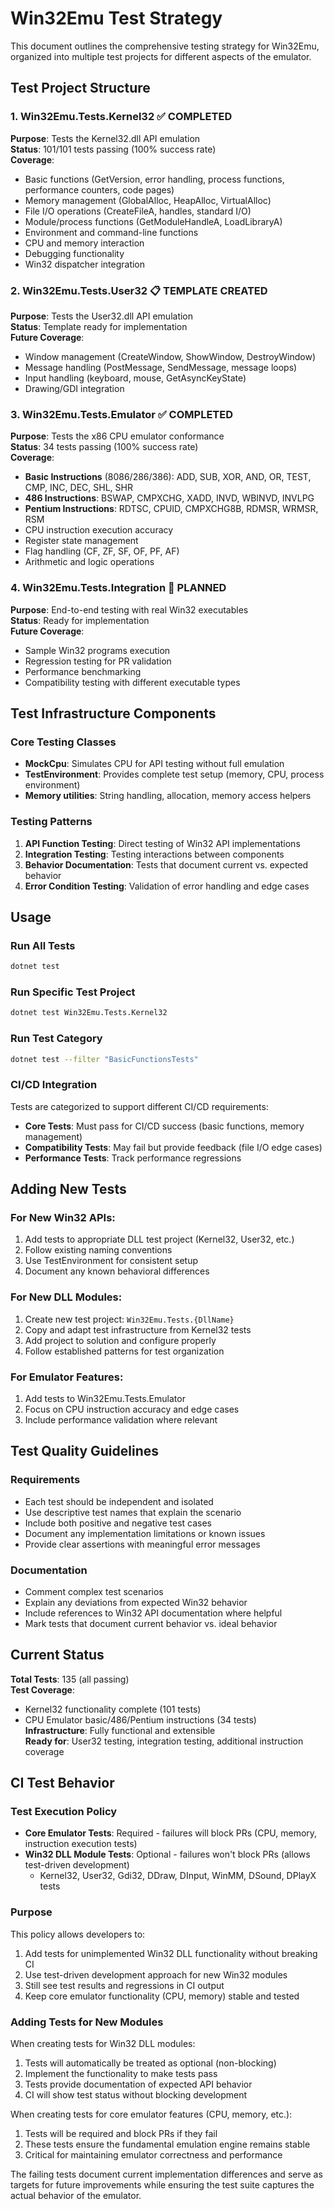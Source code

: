 # Win32Emu Test Strategy

This document outlines the comprehensive testing strategy for Win32Emu, organized into multiple test projects for different aspects of the emulator.

## Test Project Structure

### 1. Win32Emu.Tests.Kernel32 ✅ COMPLETED
**Purpose**: Tests the Kernel32.dll API emulation  
**Status**: 101/101 tests passing (100% success rate)  
**Coverage**: 
- Basic functions (GetVersion, error handling, process functions, performance counters, code pages)
- Memory management (GlobalAlloc, HeapAlloc, VirtualAlloc)
- File I/O operations (CreateFileA, handles, standard I/O)
- Module/process functions (GetModuleHandleA, LoadLibraryA)
- Environment and command-line functions
- CPU and memory interaction
- Debugging functionality
- Win32 dispatcher integration

### 2. Win32Emu.Tests.User32 📋 TEMPLATE CREATED
**Purpose**: Tests the User32.dll API emulation  
**Status**: Template ready for implementation  
**Future Coverage**:
- Window management (CreateWindow, ShowWindow, DestroyWindow)
- Message handling (PostMessage, SendMessage, message loops)
- Input handling (keyboard, mouse, GetAsyncKeyState)
- Drawing/GDI integration

### 3. Win32Emu.Tests.Emulator ✅ COMPLETED
**Purpose**: Tests the x86 CPU emulator conformance  
**Status**: 34 tests passing (100% success rate)  
**Coverage**:
- **Basic Instructions** (8086/286/386): ADD, SUB, XOR, AND, OR, TEST, CMP, INC, DEC, SHL, SHR
- **486 Instructions**: BSWAP, CMPXCHG, XADD, INVD, WBINVD, INVLPG
- **Pentium Instructions**: RDTSC, CPUID, CMPXCHG8B, RDMSR, WRMSR, RSM
- CPU instruction execution accuracy
- Register state management
- Flag handling (CF, ZF, SF, OF, PF, AF)
- Arithmetic and logic operations

### 4. Win32Emu.Tests.Integration 🔄 PLANNED
**Purpose**: End-to-end testing with real Win32 executables  
**Status**: Ready for implementation  
**Future Coverage**:
- Sample Win32 programs execution
- Regression testing for PR validation
- Performance benchmarking
- Compatibility testing with different executable types

## Test Infrastructure Components

### Core Testing Classes
- **MockCpu**: Simulates CPU for API testing without full emulation
- **TestEnvironment**: Provides complete test setup (memory, CPU, process environment)
- **Memory utilities**: String handling, allocation, memory access helpers

### Testing Patterns
1. **API Function Testing**: Direct testing of Win32 API implementations
2. **Integration Testing**: Testing interactions between components
3. **Behavior Documentation**: Tests that document current vs. expected behavior
4. **Error Condition Testing**: Validation of error handling and edge cases

## Usage

### Run All Tests
```bash
dotnet test
```

### Run Specific Test Project
```bash
dotnet test Win32Emu.Tests.Kernel32
```

### Run Test Category
```bash
dotnet test --filter "BasicFunctionsTests"
```

### CI/CD Integration
Tests are categorized to support different CI/CD requirements:
- **Core Tests**: Must pass for CI/CD success (basic functions, memory management)
- **Compatibility Tests**: May fail but provide feedback (file I/O edge cases)
- **Performance Tests**: Track performance regressions

## Adding New Tests

### For New Win32 APIs:
1. Add tests to appropriate DLL test project (Kernel32, User32, etc.)
2. Follow existing naming conventions
3. Use TestEnvironment for consistent setup
4. Document any known behavioral differences

### For New DLL Modules:
1. Create new test project: `Win32Emu.Tests.{DllName}`
2. Copy and adapt test infrastructure from Kernel32 tests
3. Add project to solution and configure properly
4. Follow established patterns for test organization

### For Emulator Features:
1. Add tests to Win32Emu.Tests.Emulator
2. Focus on CPU instruction accuracy and edge cases
3. Include performance validation where relevant

## Test Quality Guidelines

### Requirements
- Each test should be independent and isolated
- Use descriptive test names that explain the scenario
- Include both positive and negative test cases
- Document any implementation limitations or known issues
- Provide clear assertions with meaningful error messages

### Documentation
- Comment complex test scenarios
- Explain any deviations from expected Win32 behavior
- Include references to Win32 API documentation where helpful
- Mark tests that document current behavior vs. ideal behavior

## Current Status

**Total Tests**: 135 (all passing)  
**Test Coverage**: 
- Kernel32 functionality complete (101 tests)
- CPU Emulator basic/486/Pentium instructions (34 tests)  
**Infrastructure**: Fully functional and extensible  
**Ready for**: User32 testing, integration testing, additional instruction coverage

## CI Test Behavior

### Test Execution Policy
- **Core Emulator Tests**: Required - failures will block PRs (CPU, memory, instruction execution tests)
- **Win32 DLL Module Tests**: Optional - failures won't block PRs (allows test-driven development)
  - Kernel32, User32, Gdi32, DDraw, DInput, WinMM, DSound, DPlayX tests

### Purpose
This policy allows developers to:
1. Add tests for unimplemented Win32 DLL functionality without breaking CI
2. Use test-driven development approach for new Win32 modules
3. Still see test results and regressions in CI output
4. Keep core emulator functionality (CPU, memory) stable and tested

### Adding Tests for New Modules
When creating tests for Win32 DLL modules:
1. Tests will automatically be treated as optional (non-blocking)
2. Implement the functionality to make tests pass
3. Tests provide documentation of expected API behavior
4. CI will show test status without blocking development

When creating tests for core emulator features (CPU, memory, etc.):
1. Tests will be required and block PRs if they fail
2. These tests ensure the fundamental emulation engine remains stable
3. Critical for maintaining emulator correctness and performance

The failing tests document current implementation differences and serve as targets for future improvements while ensuring the test suite captures the actual behavior of the emulator.